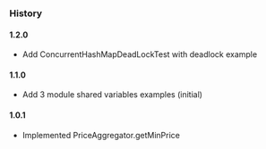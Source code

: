 ### History

#### 1.2.0
- Add ConcurrentHashMapDeadLockTest with deadlock example

#### 1.1.0
- Add 3 module shared variables examples (initial)

#### 1.0.1
- Implemented PriceAggregator.getMinPrice 